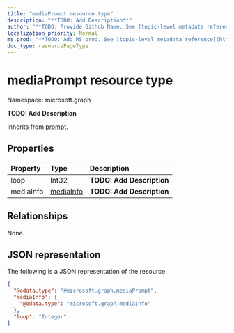 ```yaml
---
title: "mediaPrompt resource type"
description: "**TODO: Add Description**"
author: "**TODO: Provide Github Name. See [topic-level metadata reference](https://msgo.azurewebsites.net/add/document/guidelines/metadata.html#topic-level-metadata)**"
localization_priority: Normal
ms.prod: "**TODO: Add MS prod. See [topic-level metadata reference](https://msgo.azurewebsites.net/add/document/guidelines/metadata.html#topic-level-metadata)**"
doc_type: resourcePageType
---
```


# mediaPrompt resource type


Namespace: microsoft.graph

**TODO: Add Description**


Inherits from [prompt](../resources/prompt.md).

## Properties
|Property|Type|Description|
|:---|:---|:---|
|loop|Int32|**TODO: Add Description**|
|mediaInfo|[mediaInfo](../resources/mediainfo.md)|**TODO: Add Description**|

## Relationships
None.

## JSON representation
The following is a JSON representation of the resource.
<!-- {
  "blockType": "resource",
  "@odata.type": "microsoft.graph.mediaPrompt"
}
-->
``` json
{
  "@odata.type": "#microsoft.graph.mediaPrompt",
  "mediaInfo": {
    "@odata.type": "microsoft.graph.mediaInfo"
  },
  "loop": "Integer"
}
```

